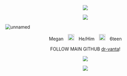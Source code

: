 <p align="center"> <img src=https://file.garden/Z1wsLskJxRiY2oPJ/Sunburnt%20Surfer/0.png?v=1754223302208> </p>
<p align="center"> <img src="https://readme-typing-svg.demolab.com/?lines=Now+he's+thinkin'+'bout+me+every+night,+oh;Is+it+that+sweet?+I+guess+so;Say+you+can't+sleep,+baby,+I+know;That's+that+me+espresso;Move+it+up,+down,+left,+right,+oh;Switch+it+up+like+Nintendo;Say+you+can't+sleep,+baby,+I+know;That's+that+me+espresso;I+can't+relate+to+desperation;My+give-a-fucks+are+on+vacation;And+I+got+this+one+boy,+and+he+won't+stop+callin';When+they+act+this+way,+I+know+I+got+'em;Too+bad+your+ex+don't+do+it+for+ya;Walked+in+and+dream-came-trued+it+for+ya;Soft+skin+and+I+perfumed+it+for+ya;(Yes)+I+know,+I+Mountain+Dew+it+for+ya;(Yes)+that+morning+coffee,+brewed+it+for+ya;(Yes)+one+touch+and+I+brand-newed+it+for+ya+(oh);Now+he's+thinkin'+'bout+me+every+night,+oh;Is+it+that+sweet?+I+guess+so;Say+you+can't+sleep,+baby,+I+know;That's+that+me+espresso;Move+it+up,+down,+left,+right,+oh;Switch+it+up+like+Nintendo;Say+you+can't+sleep,+baby,+I+know;That's+that+me+espresso;Holy+shit;Is+it+that+sweet?+I+guess+so;I'm+working+late,+'cause+I'm+a+singer;Oh,+he+looks+so+cute+wrapped+'round+my+finger;My+twisted+humor+makes+him+laugh+so+often;My+honey+bee,+come+and+get+this+pollen;Too+bad+your+ex+don't+do+it+for+ya;Walked+in+and+dream-came-trued+it+for+ya;Soft+skin+and+I+perfumed+it+for+ya;(Yes)+I+know,+I+Mountain+Dew+it+for+ya;(Yes)+that+morning+coffee,+brewed+it+for+ya;(Yes)+one+touch+and+I+brand-newed+it+for+ya+(stupid);Now+he's+thinkin'+'bout+me+every+night,+oh;Is+it+that+sweet?+I+guess+so;Say+you+can't+sleep,+baby,+I+know;That's+that+me+espresso;Move+it+up,+down,+left,+right,+oh;Switch+it+up+like+Nintendo;Say+you+can't+sleep,+baby,+I+know;That's+that+me+espresso;Thinkin'+'bout+me+every+night,+oh;Is+it+that+sweet?+I+guess+so+(yes);Say+you+can't+sleep,+baby,+I+know;That's+that+me+espresso+(yes);Move+it+up,+down,+left,+right,+oh;Switch+it+up+like+Nintendo+(yes);Say+you+can't+sleep,+baby,+I+know;That's+that+me+espresso;Is+it+that+sweet?+I+guess+so,+uh;That's+that+me+espresso;...;Mi+amore,+mi+amore;Espresso+macchiato,+macchiato,+macchiato;Por+favore,+por+favore;Espresso+macchiato+corneo;Mi+amore,+mi+amore;Espresso+macchiato,+macchiato,+macchiato;Por+favore,+por+favore;Espresso+macchiato;Espresso+macchiato;Ah-ah;Ah-ah;Ah-ah;Ciao+bella,+I'm+Tommaso;Addicted+to+tobacco;Mi+like+mi+coffee,+very+importante;No+time+to+talk+e+scusi;My+days+are+very+busy;And+I+just+own+this+little+ristorante;Life+may+give+you+lemons;When+dancing+with+the+demons;No+stresso,+no+stresso;No+need+to+be+depresso;Mi+amore,+mi+amore;Espresso+macchiato,+macchiato,+macchiato;Por+favore,+por+favore;Espresso+macchiato+corneo;Mi+amore,+mi+amore;Espresso+macchiato,+macchiato,+macchiato;Por+favore,+por+favore;Espresso+macchiato;Espresso+macchiato;Mi+like+to+fly+privati+with+24+carati;Also+mi+casa+very+grandioso;Mi+money+numeroso;I+work+around+the+clocko;That's+why+I'm+sweating+like+a+mafioso;Life+is+like+spaghetti;It's+hard+until+you+make+it;No+stresso,+no+stresso;It's+gonna+be+espresso;Mi+amore,+mi+amore;Espresso+macchiato,+macchiato,+macchiato;Por+favore,+por+favore;Espresso+macchiato;Espresso+macchiato;La-la-la-la;La-la-la-la;La-la-la+la-la-la+la-la+la-la+la-la-la-la;La-la-la+la-la;La-la-la-la;Espresso+macchiato;Espresso+macchiato&font=Edu+NSW+ACT+Hand+Cursive&center=true&width=1080&height=50&color=f88600&duration=4000&pause=1000"> </p>

![unnamed](https://github.com/user-attachments/assets/025b8f6c-19d7-4561-a93f-1d441ae7d5a1)


<p align="center"> Megan　<img height=20 src=https://file.garden/Z1wsLskJxRiY2oPJ/Sunburnt%20Surfer/unnamed.png?v=1754225777872>　He/Him　<img height=20 src=https://file.garden/Z1wsLskJxRiY2oPJ/Sunburnt%20Surfer/unnamed.png?v=1754225777872>　6teen </p>

<div align="center"> 

  FOLLOW MAIN GITHUB [dr-vanta](https://github.com/dr-vanta)!

</div>
<p align="center"> <img src=https://file.garden/Z1wsLskJxRiY2oPJ/Sunburnt%20Surfer/1.png?v=1754223870489> </p>
<p align="center"> <img src=https://komarev.com/ghpvc/?username=5UNBURNT-5URF3R&color=f88600&abbreviated=true&style=round-square> </p>

<!--

<img src="https://readme-typing-svg.demolab.com/?lines=Let's+go+somewhere+far+away;You+know,+make+a+great+escape;This+room's+getting+crowed+and+I+want+to;Explore+where+we+wanna+go;Let's+just+fly;'Til+we're+miles+and+miles+away;Enamorado,+feliz+a+tu+lado;Are+the+few+words+that+I+know;I'm+enamorado;Enamorado,+feliz+a+tu+lado;Are+the+few+words+that+I+know;I'm+enamorado;Oooh,+oooh,+oooh;Enamorado;Oooh,+oooh,+oooh;Enamorado;Don't+mind+where+we+go+from+here;'Cause+you+make+the+whole+world+disappear;You+take+me+to+places+that+I've+never+been;Explore+where+we+wanna+go;Let's+just+fly;'Til+we're+miles+and+miles+away;Enamorado,+feliz+a+tu+lado;Are+the+few+words+that+I+know;I'm+enamorado;Enamorado,+feliz+a+tu+lado;Are+the+few+words+that+I+know;I'm+enamorado;Oooh,+oooh,+oooh;Enamorado;Oooh,+oooh,+oooh;Enamorado;These+words+that+I+say…&font=Edu+VIC+WA+NT+Hand+Precursive&center=true&width=1080&height=50&color=f88600&duration=2500&pause=1000">


--!>
